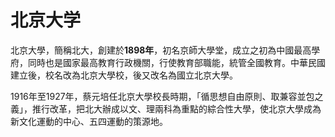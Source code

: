 # 北京大学

北京大學，簡稱北大，創建於**1898年**，初名京師大學堂，成立之初為中國最高學府，同時也是國家最高教育行政機關，行使教育部職能，統管全國教育。中華民國建立後，校名改為北京大學校，後又改名為國立北京大學。

1916年至1927年，蔡元培任北京大學校長時期，「循思想自由原則、取兼容並包之義」，推行改革，把北大辦成以文、理兩科為重點的綜合性大學，使北京大學成為新文化運動的中心、五四運動的策源地。
